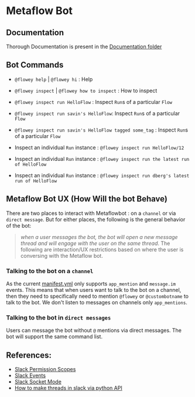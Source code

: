 # Metaflow Bot

## Documentation
Thorough Documentation is present in the [Documentation folder](./Docs)
## Bot Commands

- `@flowey help` | `@flowey hi` : Help

- `@flowey inspect` | `@flowey how to inspect` : How to inspect

- `@flowey inspect run HelloFlow` : Inspect `Run`s of a particular `Flow`

- `@flowey inspect run savin's HelloFlow`: Inspect `Run`s of a particular `Flow`

- `@flowey inspect run savin's HelloFlow tagged some_tag` : Inspect `Run`s of a particular `Flow`

- Inspect an individual `Run` instance : `@flowey inspect run HelloFlow/12`

- Inspect an individual `Run` instance : `@flowey inspect run the latest run of HelloFlow`

- Inspect an individual `Run` instance : `@flowey inspect run dberg's latest run of HelloFlow`


## Metaflow Bot UX (How Will the bot Behave)

There are two places to interact with Metaflowbot : on a `channel` or via `direct message`. But for either places, the following is the general behavior of the bot:
> *when a user messages the bot, the bot will open a new message thread and will engage with the user on the same thread*.
The following are interaction/UX restrictions based on where the user is conversing with the Metaflow bot.
### Talking to the bot on a `channel`

As the current [manifest.yml](../manifest.yml) only supports `app_mention` and `message.im` events. This means that when users want to talk to the bot on a channel, then they need to specifically need to mention `@flowey` or `@custombotname` to talk to the bot. We don't listen to messages on channels only `app_mentions`.

### Talking to the bot in `direct messages`

Users can message the bot without `@` mentions via direct messages. The bot will support the same command list.

## References:

- [Slack Permission Scopes](https://api.slack.com/scopes)
- [Slack Events](https://api.slack.com/events)
- [Slack Socket Mode](https://slack.dev/python-slack-sdk/socket-mode/index.html#socketmodeclient)
- [How to make threads in slack via python API](https://slack.dev/python-slack-sdk/web/index.html)

